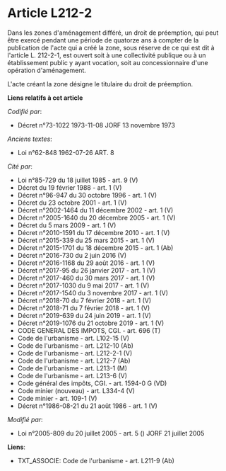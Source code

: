 # Article L212-2

Dans les zones d'aménagement différé, un droit de préemption, qui peut être exercé pendant une période de quatorze ans à
compter de la publication de l'acte qui a créé la zone, sous réserve de ce qui est dit à l'article L. 212-2-1, est ouvert
soit à une collectivité publique ou à un établissement public y ayant vocation, soit au concessionnaire d'une opération
d'aménagement.

L'acte créant la zone désigne le titulaire du droit de préemption.

**Liens relatifs à cet article**

_Codifié par_:

  - Décret n°73-1022 1973-11-08 JORF 13 novembre 1973

_Anciens textes_:

  - Loi n°62-848 1962-07-26 ART. 8

_Cité par_:

  - Loi n°85-729 du 18 juillet 1985 - art. 9 (V)
  - Décret du 19 février 1988 - art. 1 (V)
  - Décret n°96-947 du 30 octobre 1996 - art. 1 (V)
  - Décret du 23 octobre 2001 - art. 1 (V)
  - Décret n°2002-1464 du 11 décembre 2002 - art. 1 (V)
  - Décret n°2005-1640 du 20 décembre 2005 - art. 1 (V)
  - Décret du 5 mars 2009 - art. 1 (V)
  - Décret n°2010-1591 du 17 décembre 2010 - art. 1 (V)
  - Décret n°2015-339 du 25 mars 2015 - art. 1 (V)
  - Décret n°2015-1701 du 18 décembre 2015 - art. 1 (Ab)
  - Décret n°2016-730 du 2 juin 2016 (V)
  - Décret n°2016-1168 du 29 août 2016 - art. 1 (V)
  - Décret n°2017-95 du 26 janvier 2017 - art. 1 (V)
  - Décret n°2017-460 du 30 mars 2017 - art. 1 (V)
  - Décret n°2017-1030 du 9 mai 2017 - art. 1 (V)
  - Décret n°2017-1540 du 3 novembre 2017 - art. 1 (V)
  - Décret n°2018-70 du 7 février 2018 - art. 1 (V)
  - Décret n°2018-71 du 7 février 2018 - art. 1 (V)
  - Décret n°2019-639 du 24 juin 2019 - art. 1 (V)
  - Décret n°2019-1076 du 21 octobre 2019 - art. 1 (V)
  - CODE GENERAL DES IMPOTS, CGI. - art. 696 (T)
  - Code de l'urbanisme - art. L102-15 (V)
  - Code de l'urbanisme - art. L212-10 (Ab)
  - Code de l'urbanisme - art. L212-2-1 (V)
  - Code de l'urbanisme - art. L212-7 (Ab)
  - Code de l'urbanisme - art. L213-1 (M)
  - Code de l'urbanisme - art. L213-6 (V)
  - Code général des impôts, CGI. - art. 1594-0 G (VD)
  - Code minier (nouveau) - art. L334-4 (V)
  - Code minier - art. 109-1 (V)
  - Décret n°1986-08-21 du 21 août 1986 - art. 1 (V)

_Modifié par_:

  - Loi n°2005-809 du 20 juillet 2005 - art. 5 () JORF 21 juillet 2005

**Liens**:

  - TXT_ASSOCIE: Code de l'urbanisme - art. L211-9 (Ab)
